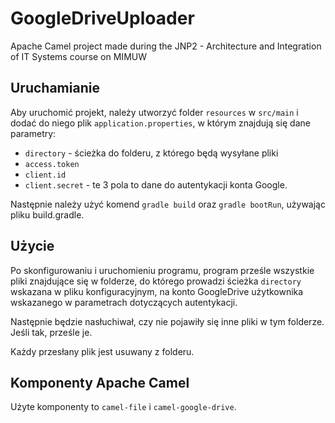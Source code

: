 # GoogleDriveUploader
Apache Camel project made during the JNP2 - Architecture and Integration of IT Systems course on MIMUW

## Uruchamianie

Aby uruchomić projekt, należy utworzyć folder `resources` w `src/main` i dodać do niego plik `application.properties`, w którym znajdują się dane parametry:

* `directory` - ścieżka do folderu, z którego będą wysyłane pliki
* `access.token`
* `client.id`
* `client.secret` - te 3 pola to dane do autentykacji konta Google.

Następnie należy użyć komend `gradle build` oraz `gradle bootRun`, używając pliku build.gradle.

## Użycie

Po skonfigurowaniu i uruchomieniu programu, program prześle wszystkie pliki znajdujące się w folderze,
do którego prowadzi ścieżka `directory` wskazana w pliku konfiguracyjnym,
na konto GoogleDrive użytkownika wskazanego w parametrach dotyczących autentykacji.

Następnie będzie nasłuchiwał, czy nie pojawiły się inne pliki w tym folderze. Jeśli tak, prześle je.

Każdy przesłany plik jest usuwany z folderu.

## Komponenty Apache Camel

Użyte komponenty to `camel-file` i `camel-google-drive`.
